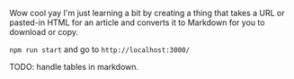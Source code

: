 Wow cool yay I'm just learning a bit by creating a thing that takes a URL or pasted-in HTML for an article and converts it to Markdown for you to download or copy.

`npm run start` and go to `http://localhost:3000/`

TODO: handle tables in markdown.